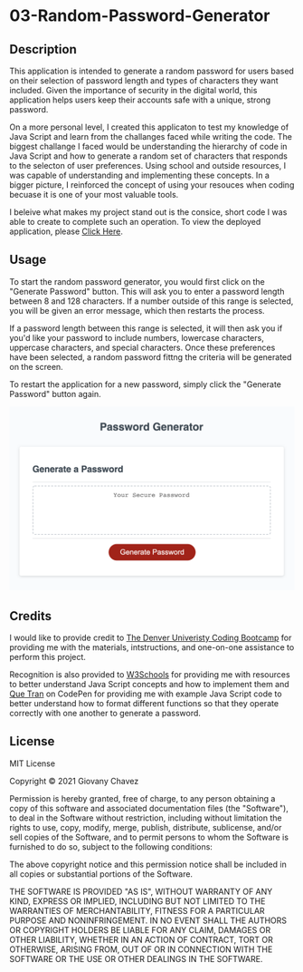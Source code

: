 # 03-Random-Password-Generator

## Description

This application is intended to generate a random password for users based on their selection of password length and types of characters they want included. Given the importance of security in the digital world, this application helps users keep their accounts safe with a unique, strong password. 

On a more personal level, I created this applicaton to test my knowledge of Java Script and learn from the challanges faced while writing the code. The biggest challange I faced would be understanding the hierarchy of code in Java Script and how to generate a random set of characters that responds to the selecton of user preferences. Using school and outside resources, I was capable of understanding and implementing these concepts. In a bigger picture, I reinforced the concept of using your resouces when coding becuase it is one of your most valuable tools.

I beleive what makes my project stand out is the consice, short code I was able to create to complete such an operation. To view the deployed application, please [Click Here](https://glchavez.github.io/03-Random-Password-Generator/).

## Usage

To start the random password generator, you would first click on the "Generate Password" button. This will ask you to enter a password length between 8 and 128 characters. If a number outside of this range is selected, you will be given an error message, which then restarts the process.

If a password length between this range is selected, it will then ask you if you'd like your password to include numbers, lowercase characters, uppercase characters, and special characters. Once these preferences have been selected, a random password fittng the criteria will be generated on the screen.

To restart the application for a new password, simply click the "Generate Password" button again.

![Random Password Generator](Assets/Images/Password_Generator.png)

## Credits

I would like to provide credit to [The Denver Univeristy Coding Bootcamp](https://bootcamp.du.edu/coding/) for providing me with the materials, intstructions, and one-on-one assistance to perform this project.

Recognition is also provided to [W3Schools](https://www.w3schools.com/) for providing me with resources to better understand Java Script concepts and how to implement them and [Que Tran](https://codepen.io/Que_Tran000/pen/zbNYRQ) on CodePen for providing me with example Java Script code to better understand how to format different functions so that they operate correctly with one another to generate a password.

## License

MIT License

Copyright &copy; 2021 Giovany Chavez

Permission is hereby granted, free of charge, to any person obtaining a copy
of this software and associated documentation files (the "Software"), to deal
in the Software without restriction, including without limitation the rights
to use, copy, modify, merge, publish, distribute, sublicense, and/or sell
copies of the Software, and to permit persons to whom the Software is
furnished to do so, subject to the following conditions:

The above copyright notice and this permission notice shall be included in all
copies or substantial portions of the Software.

THE SOFTWARE IS PROVIDED "AS IS", WITHOUT WARRANTY OF ANY KIND, EXPRESS OR
IMPLIED, INCLUDING BUT NOT LIMITED TO THE WARRANTIES OF MERCHANTABILITY,
FITNESS FOR A PARTICULAR PURPOSE AND NONINFRINGEMENT. IN NO EVENT SHALL THE
AUTHORS OR COPYRIGHT HOLDERS BE LIABLE FOR ANY CLAIM, DAMAGES OR OTHER
LIABILITY, WHETHER IN AN ACTION OF CONTRACT, TORT OR OTHERWISE, ARISING FROM,
OUT OF OR IN CONNECTION WITH THE SOFTWARE OR THE USE OR OTHER DEALINGS IN THE
SOFTWARE.